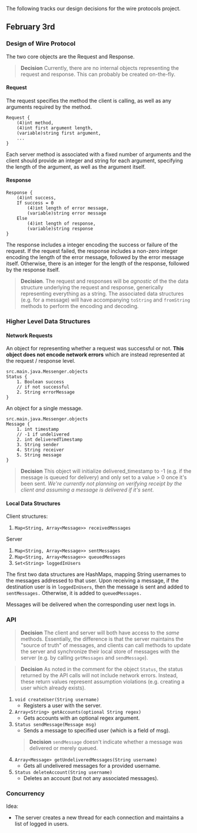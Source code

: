 The following tracks our design decisions for the wire protocols project.

## February 3rd

### Design of Wire Protocol
The two core objects are the Request and Response. 
>**Decision** Currently, there are no internal objects representing the 
> request and response. This can probably be created on-the-fly.

#### Request
The request specifies the method the client is calling, as well as any 
arguments required by the method.
```
Request {
    (4)int method,
    (4)int first argument length,
    (variable)string first argument,
    ...
}
```
Each server method is associated with a fixed number of arguments and
the client should provide an integer and string for each argument,
specifying the length of the argument, as well as the argument itself.

#### Response
```
Response {
	(4)int success,
	If success = 0
		(4)int length of error message,
		(variable)string error message
	Else
		(4)int length of response,
		(variable)string response
}
```
The response includes a integer encoding the success or failure of
the request. If the request failed, the response includes a non-zero
integer encoding the length of the error message, followed by the 
error message itself. Otherwise, there is an integer for the length
of the response, followed by the response itself.

> **Decision**. The request and responses will be *agnostic* of the 
> the data structure underlying the request and response, generically
> representing everything as a string. The associated data structures
> (e.g. for a message) will have accompanying ``toString`` and ``fromString``
> methods to perform the encoding and decoding.

### Higher Level Data Structures

#### Network Requests
An object for representing whether a request was successful or not. 
**This object does not encode network errors** which are instead 
represented at the request / response level.
```
src.main.java.Messenger.objects
Status {
	1. Boolean success
	// if not successful
	2. String errorMessage
}
```

An object for a single message.
```
src.main.java.Messenger.objects
Message {
	1. int timestamp
	// -1 if undelivered
	2. int deliveredTimestamp
	3. String sender
	4. String receiver
	5. String message
}
```
>**Decision** This object will initialize delivered_timestamp to -1 (e.g. if
> the message is queued for delivery) and only set to a value > 0 once it's
> been sent. *We're currently not planning on verifying receipt by the client
> and assuming a message is delivered if it's sent*.

#### Local Data Structures

Client structures:
1. ```Map<String, Array<Message>> receivedMessages```

Server
1. ```Map<String, Array<Message>> sentMessages```
2. ```Map<String, Array<Message>> queuedMessages```
3. ```Set<String> loggedInUsers```

The first two data structures are HashMaps, mapping String usernames
to the messages addressed to that user. Upon receiving a message, if 
the destination user is in ``loggedInUsers``, then the message is sent
and added to ``sentMessages.`` Otherwise, it is added to ``queuedMessages.``

Messages will be delivered when the corresponding user next logs in.

### API
>**Decision** The client and server will both have access to the *same* 
> methods. Essentially, the difference is that the server maintains the
> "source of truth" of messages, and clients can call methods to update
> the server and synchronize their local store of messages with the 
> server (e.g. by calling ``getMessages`` and ``sendMessage``).

>**Decision** As noted in the comment for the object ``Status``, the
> status returned by the API calls will not include network errors. Instead,
> these return values represent assumption violations (e.g. creating a user
> which already exists).

1. ```void createUser(String username)```
	* Registers a user with the server.
2. ```Array<String> getAccounts(optional String regex)```
    * Gets accounts with an optional regex argument.
3. ```Status sendMessage(Message msg)```
    * Sends a message to specified user (which is a field of msg).
    > **Decision** ``sendMessage`` doesn't indicate whether a message was
	> delivered or merely queued.
4. ```Array<Message> getUndeliveredMessages(String username)```
    * Gets all undelivered messages for a provided username.
5. ```Status deleteAccount(String username)```
    * Deletes an account (but not any associated messages).

### Concurrency
Idea:
- The server creates a new thread for each connection and maintains a list
  of logged in users.